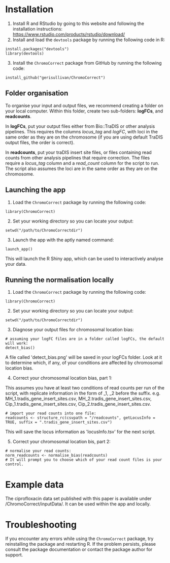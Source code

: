 # Installation
1. Install R and RStudio by going to this website and following the installation instructions: https://www.rstudio.com/products/rstudio/download/
2. Install and load the `devtools` package by running the following code in R:
```{r}
install.packages("devtools")
library(devtools)
```
3. Install the `ChromoCorrect` package from GitHub by running the following code:
```{r}
install_github("gerisullivan/ChromoCorrect")
```

## Folder organisation
To organise your input and output files, we recommend creating a folder on your local computer. Within this folder, create two sub-folders: **logFCs**, and **readcounts**.

In **logFCs**, put your output files either from Bio::TraDIS or other analysis pipelines. This requires the columns *locus_tag* and *logFC*, with loci in the same order as they are on the chromosome (if you are using default TraDIS output files, the order is correct).

In **readcounts**, put your traDIS insert site files, or files containing read counts from other analysis pipelines that require correction. The files require a *locus_tag* column and a *read_count* column for the script to run. The script also assumes the loci are in the same order as they are on the chromosome.  

## Launching the app
1. Load the `ChromoCorrect` package by running the following code:
```{r}
library(ChromoCorrect)
```
2. Set your working directory so you can locate your output:
```{r}
setwd("/path/to/ChromoCorrectdir")
```

3. Launch the app with the aptly named command:
```{r}
launch_app()
```
This will launch the R Shiny app, which can be used to interactively analyse your data.

## Running the normalisation locally
1. Load the `ChromoCorrect` package by running the following code:
```{r}
library(ChromoCorrect)
```
2. Set your working directory so you can locate your output:
```{r}
setwd("/path/to/ChromoCorrectdir")
```

3. Diagnose your output files for chromosomal location bias:
```{r}
# assuming your logFC files are in a folder called logFCs, the default will work:
detect_bias()
```
A file called 'detect_bias.png' will be saved in your logFCs folder. Look at it to determine which, if any, of your conditions are affected by chromosomal location bias.

4. Correct your chromosomal location bias, part 1:

This assumes you have at least two conditions of read counts per run of the script, with replicate information in the form of _1, _2 before the suffix.
e.g. MH_1.tradis_gene_insert_sites.csv, MH_2.tradis_gene_insert_sites.csv,
Cip_1.tradis_gene_insert_sites.csv, Cip_2.tradis_gene_insert_sites.csv.
```{r}
# import your read counts into one file:
readcounts <- structure_rc(csvpath = "/readcounts", getLocusInfo = TRUE, suffix = ".tradis_gene_insert_sites.csv")
```
This will save the locus information as 'locusInfo.tsv' for the next script.

5. Correct your chromosomal location bis, part 2:

```{r}
# normalise your read counts:
norm_readcounts <- normalise_bias(readcounts)
# It will prompt you to choose which of your read count files is your control.
```

# Example data
The ciprofloxacin data set published with this paper is available under /ChromoCorrect/inputData/. It can be used within the app and locally.

# Troubleshooting
If you encounter any errors while using the `ChromoCorrect` package, try reinstalling the package and restarting R. If the problem persists, please consult the package documentation or contact the package author for support.
